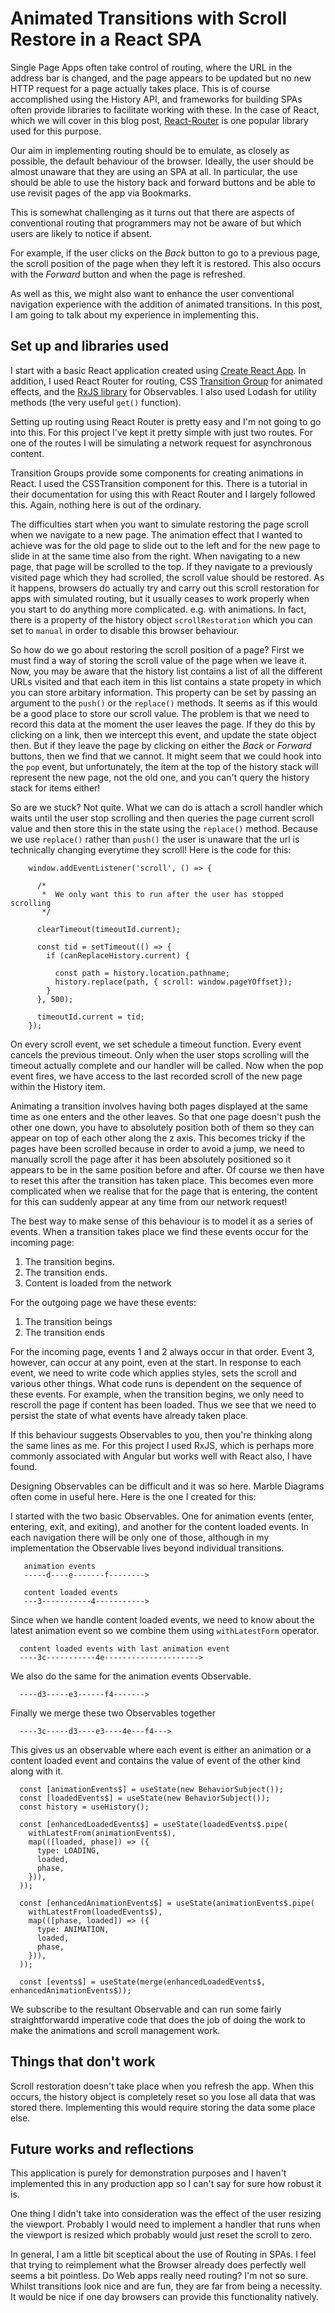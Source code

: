 # Animated Transitions with Scroll Restore in a React SPA
Single Page Apps often take control of routing, where the URL in the address bar is changed, and the page appears to be updated but no new HTTP request for a page actually takes place.
This is of course accomplished using the History API, and frameworks for building SPAs often provide libraries to facilitate working with these. In the case of React, which we will cover in this blog post,  [React-Router]() is one popular library used for this purpose.

Our aim in implementing routing should be to emulate, as closely as possible, the default behaviour of the browser. Ideally, the user should be almost unaware that they are using an SPA at all. In particular, the use should be able to use the history back and forward buttons and be able to use revisit pages of the app via Bookmarks.

This is somewhat challenging as it turns out that there are aspects of conventional routing that programmers may not be aware of but which users are likely to notice if absent.

For example, if the user clicks on the *Back* button to go to a previous page, the scroll position of the page when they left it is restored. This also occurs with the *Forward* button and when the page is refreshed.

As well as this, we might also want to enhance the user conventional navigation experience with the addition of animated transitions. In this post, I am going to talk about my experience in implementing this.

## Set up and libraries used
I start with a basic React application created using [Create React App](). In addition, I used React Router for routing, CSS [Transition Group]() for animated effects, and the [RxJS library]() for Observables. I also used Lodash for utility methods (the very useful `get()` function).

Setting up routing using React Router is pretty easy and I'm not going to go into this. For this project I've kept it pretty simple with just two routes. For one of the routes I will be simulating a network request for asynchronous content.

Transition Groups provide some components for creating animations in React. I used the CSSTransition component for this. There is a tutorial in their documentation for using this with React Router and I largely followed this. Again, nothing here is out of the ordinary.

The difficulties start when you want to simulate restoring the page scroll when we navigate to a new page. The animation effect that I wanted to achieve was for the old page to slide out to the left and for the new page to slide in at the same time also from the right. When navigating to a new page, that page will be scrolled to the top. If they navigate to a previously visited page which they had scrolled, the scroll value should be restored.
As it happens, browsers do actually try and carry out this scroll restoration for apps with simulated routing, but it usually ceases to work properly when you start to do anything more complicated. e.g. with animations. In fact, there is a property of the history object `scrollRestoration` which you can set to `manual` in order to disable this browser behaviour.

So how do we go about restoring the scroll position of a page? First we must find a way of storing the scroll value of the page when we leave it. Now, you may be aware that the history list contains a list of all the different URLs visited and that each item in this list contains a state propety in which you can store arbitary information. This property can be set by passing an argument to the `push()` or the `replace()` methods. It seems as if this would be a good place to store our scroll value. The problem is that we need to record this data at the moment the user leaves the page. If they do this by clicking on a link, then we intercept this event, and update the state object then. But if they leave the page by clicking on either the *Back* or *Forward* buttons, then we find that we cannot. It might seem that we could hook into the `pop` event, but unfortunately, the item at the top of the history stack will represent the new page, not the old one, and you can't query the history stack for items either!

So are we stuck? Not quite. What we can do is attach a scroll handler which waits until the user stop scrolling and then queries the page current scroll value and then store this in the state using the `replace()` method. Because we use `replace()` rather than `push()` the user is unaware that the url is technically changing everytime they scroll!
Here is the code for this: 
```
    window.addEventListener('scroll', () => {

      /*
       *  We only want this to run after the user has stopped scrolling
       */

      clearTimeout(timeoutId.current);

      const tid = setTimeout(() => {
        if (canReplaceHistory.current) {
          
          const path = history.location.pathname;
          history.replace(path, { scroll: window.pageYOffset});
        }
      }, 500);

      timeoutId.current = tid;
    });

```
On every scroll event, we set schedule a timeout function. Every event cancels the previous timeout. Only when the user stops scrolling will the timeout actually complete and our handler will be called.
Now when the pop event fires, we have access to the last recorded scroll of the new page within the History item.

Animating a transition involves having both pages displayed at the same time as one enters and the other leaves. So that one page doesn't push the other one down, you have to absolutely position both of them so they can appear on top of each other along the z axis. This becomes tricky if the pages have been scrolled because in order to avoid a jump, we need to manually scroll the page after it has been absolutely positioned so it appears to be in the same position before and after. Of course we then have to reset this after the transition has taken place. This becomes even more complicated when we realise that for the page that is entering, the content for this can suddenly appear at any time from our network request!

The best way to make sense of this behaviour is to model it as a series of events.
When a transition takes place we find these events occur for the incoming page:
1. The transition begins. 
2. The transition ends.
3. Content is loaded from the network

For the outgoing page we have these events:
1. The transition beings
2. The transition ends

For the incoming page, events 1 and 2 always occur in that order. Event 3, however, can occur at any point, even at the start.
In response to each event, we need to write code which applies styles, sets the scroll and various other things. What code runs is dependent on the sequence of these events. For example, when the transition begins, we only need to rescroll the page if content has been loaded. Thus we see that we need to persist the state of what events have already taken place.

If this behaviour suggests Observables to you, then you're thinking along the same lines as me. For this project I used RxJS, which is perhaps more commonly associated with Angular but works well with React also, I have found.

Designing Observables can be difficult and it was so here. Marble Diagrams often come in useful here. Here is the one I created for this: 

I started with the two basic Observables. One for animation events (enter, entering, exit, and exiting), and another for the content loaded events. In each navigation there will be only one of those, although in my implementation the Observable lives beyond individual transitions.
```
   animation events
   -----d----e-------f-------->
 
   content loaded events
   ---3-----------4----------->
 ```
 Since when we handle content loaded events, we need to know about the latest animation event so we combine them using `withLatestForm` operator.

 ```
   content loaded events with last animation event
   ----3c-----------4e--------------------->
 ```
 We also do the same for the animation events Observable.
 ```
   ----d3-----e3------f4------->
 ```
 Finally we merge these two Observables together
 ```
   ----3c-----d3----e3----4e---f4--->
```
This gives us an observable where each event is either an animation or a content loaded event and contains the value of event of the other kind along with it.

```
  const [animationEvents$] = useState(new BehaviorSubject());
  const [loadedEvents$] = useState(new BehaviorSubject());
  const history = useHistory();

  const [enhancedLoadedEvents$] = useState(loadedEvents$.pipe(
    withLatestFrom(animationEvents$),
    map(([loaded, phase]) => ({
      type: LOADING,
      loaded,
      phase,
    })),
  ));

  const [enhancedAnimationEvents$] = useState(animationEvents$.pipe(
    withLatestFrom(loadedEvents$),
    map(([phase, loaded]) => ({
      type: ANIMATION,
      loaded,
      phase,
    })),
  ));

  const [events$] = useState(merge(enhancedLoadedEvents$, enhancedAnimationEvents$));
```
We subscribe to the resultant Observable and can run some fairly straightforwardd imperative code that does the job of doing the work to make the animations and scroll management work.

## Things that don't work
Scroll restoration doesn't take place when you refresh the app. When this occurs, the history object is completely reset so you lose all data that was stored there. Implementing this would require storing the data some place else.

## Future works and reflections
This application is purely for demonstration purposes and I haven't implemented this in any production app so I can't say for sure how robust it is. 

One thing I didn't take into consideration was the effect of the user resizing the viewport. Probably I would need to implement a handler that runs when the viewport is resized which probably would just reset the scroll to zero.

In general, I am a little bit sceptical about the use of Routing in SPAs. I feel that trying to reimplement what the Browser already does perfectly well seems a bit pointless. Do Web apps really need routing? I'm not so sure. Whilst transitions look nice and are fun, they are far from being a necessity. It would be nice if one day browsers can provide this functionality natively.

